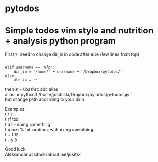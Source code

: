 # pytodos  
  
# Simple todos vim style and nutrition + analysis python program  

First y' need to change dir_in in code after else (few lines from top)  
  
<code>
elif username == 'mfp':  
    dir_in = '/home/' + username + '/Dropbox/pytodos/'  
else:  
    dir_in = ''  
</code>
  
  
then in ~/.bashrc add alias  
alias t='python3 /home/josifoski/Dropbox/pytodos/pytodos.py '  
but change path according to your dirin  
  
Examples:  
t r t  
t rf tod  
t a t - doing something  
t a tom % let continue with doing something  
t + t 12  
t - y 0  
  
  
  
Good luck  
Aleksandar Josifoski about.me/josifsk
